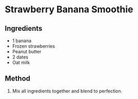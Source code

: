# Strawberry Banana Smoothie

## Ingredients

- 1 banana
- Frozen strawberries
- Peanut butter
- 2 dates
- Oat milk

## Method

1. Mix all ingredients together and blend to perfection.
